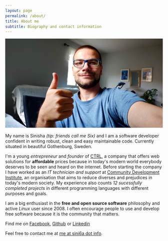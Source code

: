```yaml
---
layout: page
permalink: /about/
title: About me
subtitle: Biography and contact information
---
```

![Personal Photo][me]

My name is Sinisha *(tip: friends call me Six)* and I am a software developer confident in writing robust, clean and easy maintainable code. Currently situated in beautiful Gothenburg, Sweden.

I'm a young *entrepreneur* and *founder* of [CTRL][ctrl], a company that offers web solutions for **affordable** prices because in today's modern world everybody deserves to be seen and heard on the internet. Before starting the company I have worked as an *IT technician and support* at [Community Development Institute][cdi], an organisation that aims to reduce diverses and prejudices in today's modern society. My experience also counts *12 sucessfully completed projects* in different programming languages with different purposes and goals. 

I am a big enthusiast in the **free and open source software** philosophy and active *Linux* user since 2008. I often encourage people to use and develop free software because it is the community that matters.

Find me on [Facebook][facebook], [Github][github] or [Linkedin][linkedin]

Feel free to contact me at [me at sini6a dot info][email].


[me]: /assets/images/me.jpg
[ctrl]: https://ctrl.mk
[cdi]: https://irz.org.mk
[email]: mailto:me@sini6a.info
[facebook]: https://facebook.com/sini6a.info
[github]: https://github.com/sini6a
[linkedin]: https://www.linkedin.com/in/sinisha-stojchevski-071447167/
